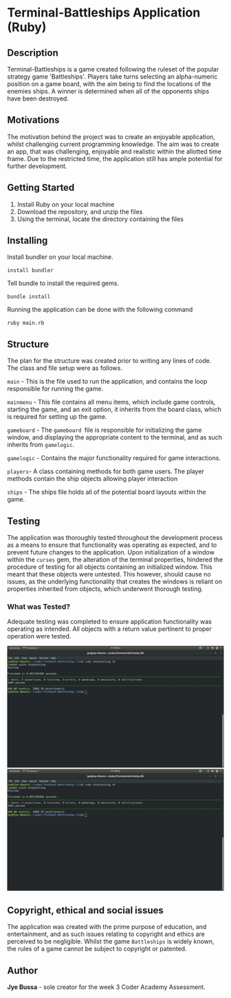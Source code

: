
# Terminal-Battleships Application (Ruby)

## Description

Terminal-Battleships is a game created following the ruleset of the popular strategy game 'Battleships'. Players take turns selecting an alpha-numeric position on a game board, with the aim being to find the locations of the enemies ships. A winner is determined when all of the opponents ships have been destroyed.
## Motivations
The motivation behind the project was to create an enjoyable application, whilst challenging current programming knowledge. The aim was to create an app, that was challenging, enjoyable and realistic within the allotted time frame.
Due to the restricted time, the application still has ample potential for further development.
## Getting Started
1. Install Ruby on your local machine
2. Download the repository, and unzip the files
3. Using the terminal, locate the directory containing the files

## Installing

  
Install bundler on your local machine.
```
install bundler
```
Tell bundle to install the required gems.
```
bundle install
```
Running the application can be done with the following command
```
ruby main.rb
```
## Structure

The plan for the structure was created prior to writing any lines of code. The class and file setup were as follows.

`main` - This is the file used to run the application, and contains the loop responsible for running the game.

`mainmenu` - This file contains all menu items, which include game controls, starting the game, and an exit option, it inherits from the board class, which is required for setting up the game.

`gameboard` - The `gameboard `file is responsible for initializing the game window, and displaying the appropriate content to the terminal, and as such inherits from `gamelogic`.

`gamelogic` - Contains the major functionality required for game interactions.

`players`- A class containing methods for both game users. The player methods contain the ship objects allowing player interaction

`ships` - The ships file holds all of the potential board layouts within the game.
## Testing
The application was thoroughly tested throughout the development process as a means to ensure that functionality was operating as expected, and to prevent future changes to the application. Upon initialization of a window within the `curses` gem, the alteration of the terminal properties, hindered the procedure of testing for all objects containing an initialized window. This meant that these objects were untested. This however, should cause no issues, as the underlying functionality that creates the windows is reliant on properties inherited from objects, which underwent thorough testing.

### What was Tested?
Adequate testing was completed to ensure application functionality was operating as intended. All objects with a return value pertinent to proper operation were tested.

![alt text](https://github.com/Jyeb/Terminal-Battleship-/blob/master/img/shiptests.png "Ship testing")
![alt text](https://github.com/Jyeb/Terminal-Battleship-/blob/master/img/shiptests.png "Logic testing")

## Copyright, ethical and social issues

The application was created with the prime purpose of education, and entertainment, and as such issues relating to copyright and ethics are perceived to be negligible. Whilst the game `Battleships` is widely known, the rules of a game cannot be subject to copyright or patented.
## Author

**Jye Bussa** - sole creator for the week 3 Coder Academy Assessment.
